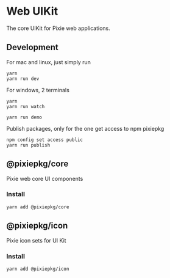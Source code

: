 # Web UIKit

The core UIKit for Pixie web applications.

## Development

For mac and linux, just simply run

```
yarn
yarn run dev
```

For windows, 2 terminals

```
yarn
yarn run watch
```

```
yarn run demo
```

Publish packages, only for the one get access to npm pixiepkg

```
npm config set access public
yarn run publish
```

## @pixiepkg/core

Pixie web core UI components

### Install

```
yarn add @pixiepkg/core
```

## @pixiepkg/icon

Pixie icon sets for UI Kit

### Install

```
yarn add @pixiepkg/icon
```
